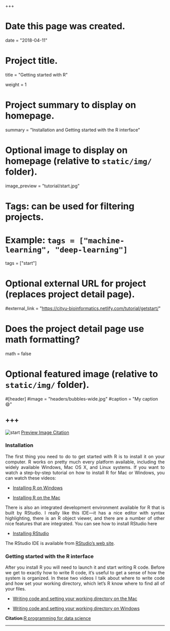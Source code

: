 +++
# Date this page was created.
date = "2018-04-11"

# Project title.
title = "Getting started with R"

weight = 1
# Project summary to display on homepage.
summary = "Installation and Getting started with the R interface"

# Optional image to display on homepage (relative to `static/img/` folder).
image_preview = "tutorial/start.jpg"

# Tags: can be used for filtering projects.
# Example: `tags = ["machine-learning", "deep-learning"]`
tags = ["start"]

# Optional external URL for project (replaces project detail page).
#external_link = "https://cityu-bioinformatics.netlify.com/tutorial/getstart/"

# Does the project detail page use math formatting?
math = false

# Optional featured image (relative to `static/img/` folder).
#[header]
#image = "headers/bubbles-wide.jpg"
#caption = "My caption :smile:"


+++
---
![start](/img/tutorial/start.jpg)
[Preview Image Citation](http://www.tekmoz.com/laptop-repair-course-lets-get-started/)

### Installation
<p align="justify">The first thing you need to do to get started with R is to install it on your computer. R works on pretty much every platform available, including the widely available Windows, Mac OS X, and Linux systems. If you want to watch a step-by-step tutorial on how to install R for Mac or Windows, you can watch these videos:

* [Installing R on Windows](https://www.youtube.com/watch?v=Ohnk9hcxf9M&feature=youtu.be)

* [Installing R on the Mac](https://www.youtube.com/watch?v=uxuuWXU-7UQ&feature=youtu.be)

<p align="justify">There is also an integrated development environment available for R that is built by RStudio. I really like this IDE—it has a nice editor with syntax highlighting, there is an R object viewer, and there are a number of other nice features that are integrated. You can see how to install RStudio here

* [Installing RStudio](https://www.youtube.com/watch?v=bM7Sfz-LADM&feature=youtu.be)

The RStudio IDE is available from [RStudio’s web site](https://www.rstudio.com/).

### Getting started with the R interface
<p align="justify">After you install R you will need to launch it and start writing R code. Before we get to exactly how to write R code, it’s useful to get a sense of how the system is organized. In these two videos I talk about where to write code and how set your working directory, which let’s R know where to find all of your files.

* [Writing code and setting your working directory on the Mac](https://www.youtube.com/watch?v=8xT3hmJQskU&feature=youtu.be)

* [Writing code and setting your working directory on Windows](https://www.youtube.com/watch?v=XBcvH1BpIBo&feature=youtu.be)

**Citation:**[R programming for data science](https://bookdown.org/rdpeng/rprogdatascience/)


---